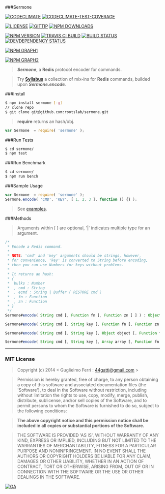 ###Sermone

[![CODECLIMATE](http://img.shields.io/codeclimate/github/rootslab/sermone.svg?style=flat)](https://codeclimate.com/github/rootslab/sermone)
[![CODECLIMATE-TEST-COVERAGE](http://img.shields.io/codeclimate/coverage/github/rootslab/sermone.svg?style=flat)](https://codeclimate.com/github/rootslab/sermone)

[![LICENSE](http://img.shields.io/badge/license-MIT-blue.svg?style=flat)](https://github.com/rootslab/sermone#mit-license)
[![GITTIP](http://img.shields.io/gittip/rootslab.svg?style=flat)](https://www.gittip.com/rootslab/)
[![NPM DOWNLOADS](http://img.shields.io/npm/dm/sermone.svg?style=flat)](http://npm-stat.com/charts.html?package=sermone)

[![NPM VERSION](http://img.shields.io/npm/v/sermone.svg?style=flat)](https://www.npmjs.org/package/sermone)
[![TRAVIS CI BUILD](http://img.shields.io/travis/rootslab/sermone.svg?style=flat)](http://travis-ci.org/rootslab/sermone)
[![BUILD STATUS](http://img.shields.io/david/rootslab/sermone.svg?style=flat)](https://david-dm.org/rootslab/sermone)
[![DEVDEPENDENCY STATUS](http://img.shields.io/david/dev/rootslab/sermone.svg?style=flat)](https://david-dm.org/rootslab/sermone#info=devDependencies)

[![NPM GRAPH1](https://nodei.co/npm-dl/sermone.png)](https://nodei.co/npm/sermone/)

[![NPM GRAPH2](https://nodei.co/npm/sermone.png?downloads=true&stars=true)](https://nodei.co/npm/sermone/)

> **_Sermone_**, a __Redis__ protocol encoder for commands.

> Try __[Syllabus](https://github.com/rootslab/syllabus)__ a collection of mix-ins for __Redis__ commands, builded upon **_Sermone.encode_**.

###Install

```bash
$ npm install sermone [-g]
// clone repo
$ git clone git@github.com:rootslab/sermone.git
```

> __require__ returns an hash/obj.

```javascript
var Sermone  = require( 'sermone' );
```

###Run Tests

```bash
$ cd sermone/
$ npm test
```

###Run Benchmark

```bash
$ cd sermone/
$ npm run bench
```

###Sample Usage

```javascript
var Sermone  = require( 'sermone' );
Sermone.encode( 'CMD', 'KEY', [ 1, 2, 3 ], function () {} );
```
> See [examples](example/).

###Methods

> Arguments within [ ] are optional, '|' indicates multiple type for an argument.

```javascript
/*
 * Encode a Redis command.
 *
 * NOTE: 'cmd' and 'key' arguments should be strings, however,
 * for convenience, 'key' is converted to String before encoding,
 * then you can use Numbers for keys without problems.
 *
 * It returns an hash:
 * {
 *  bulks : Number
 *  , cmd : String
 *  , ecmd : String | Buffer ( RESTORE cmd )
 *  , fn : Function
 *  , zn : Function
 * }
 */
Sermone#encode( String cmd [, Function fn [, Function zn ] ] ) : Object

Sermone#encode( String cmd [, String key [, Function fn [, Function zn ] ] ] ) : Object

Sermone#encode( String cmd [, String key [, Object object [, Function fn [, Function zn ] ] ] ] ) : Object

Sermone#encode( String cmd [, String key [, Array array [, Function fn [, Function zn ] ] ] ] ) : Object

```

------------------------------------------------------------------------


### MIT License

> Copyright (c) 2014 &lt; Guglielmo Ferri : 44gatti@gmail.com &gt;

> Permission is hereby granted, free of charge, to any person obtaining
> a copy of this software and associated documentation files (the
> 'Software'), to deal in the Software without restriction, including
> without limitation the rights to use, copy, modify, merge, publish,
> distribute, sublicense, and/or sell copies of the Software, and to
> permit persons to whom the Software is furnished to do so, subject to
> the following conditions:

> __The above copyright notice and this permission notice shall be
> included in all copies or substantial portions of the Software.__

> THE SOFTWARE IS PROVIDED 'AS IS', WITHOUT WARRANTY OF ANY KIND,
> EXPRESS OR IMPLIED, INCLUDING BUT NOT LIMITED TO THE WARRANTIES OF
> MERCHANTABILITY, FITNESS FOR A PARTICULAR PURPOSE AND NONINFRINGEMENT.
> IN NO EVENT SHALL THE AUTHORS OR COPYRIGHT HOLDERS BE LIABLE FOR ANY
> CLAIM, DAMAGES OR OTHER LIABILITY, WHETHER IN AN ACTION OF CONTRACT,
> TORT OR OTHERWISE, ARISING FROM, OUT OF OR IN CONNECTION WITH THE
> SOFTWARE OR THE USE OR OTHER DEALINGS IN THE SOFTWARE.

[![GA](https://ga-beacon.appspot.com/UA-53998692-1/sermone/Readme?pixel)](https://github.com/igrigorik/ga-beacon)